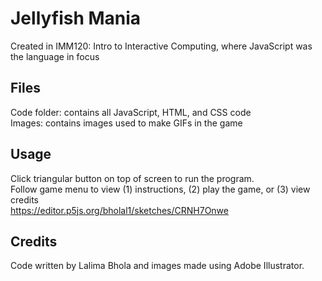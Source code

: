 # Jellyfish Mania  

Created in IMM120: Intro to Interactive Computing, where JavaScript was the language in focus  

## Files
Code folder: contains all JavaScript, HTML, and CSS code  
Images: contains images used to make GIFs in the game

## Usage
Click triangular button on top of screen to run the program.  
Follow game menu to view (1) instructions, (2) play the game, or (3) view credits   
https://editor.p5js.org/bholal1/sketches/CRNH7Onwe

## Credits
Code written by Lalima Bhola and images made using Adobe Illustrator.
